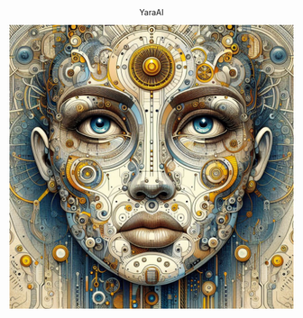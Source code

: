<center> YaraAI </center>

![YaraAI](https://github.com/YassineNefzi/YaraAI/blob/main/Yara%20Image.jfif)
